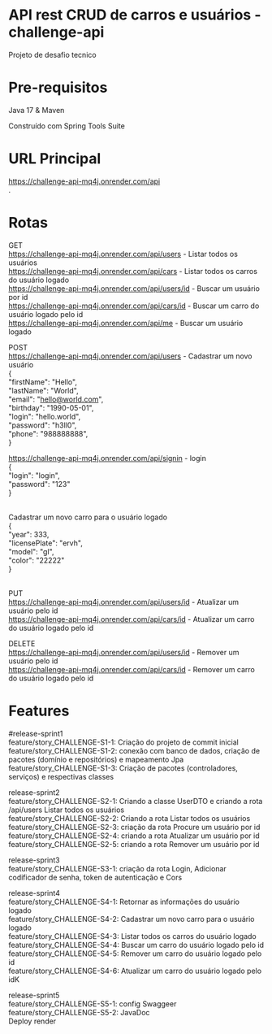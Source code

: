 # API rest CRUD de carros e usuários - challenge-api
Projeto de desafio tecnico

# Pre-requisitos<br/>
Java 17 & Maven

Construído com Spring Tools Suite

# URL Principal
https://challenge-api-mq4j.onrender.com/api</br>.

# Rotas
GET</br>
https://challenge-api-mq4j.onrender.com/api/users - Listar todos os usuários</br>
https://challenge-api-mq4j.onrender.com/api/cars - Listar todos os carros do usuário logado</br>
https://challenge-api-mq4j.onrender.com/api/users/id - Buscar um usuário por id<br/>
https://challenge-api-mq4j.onrender.com/api/cars/id - Buscar um carro do usuário logado pelo id<br/>
https://challenge-api-mq4j.onrender.com/api/me - Buscar um usuário logado<br/>

POST</br>
https://challenge-api-mq4j.onrender.com/api/users - Cadastrar um novo usuário </br>
{</br>
  "firstName": "Hello",</br>
  "lastName": "World",</br>
  "email": "hello@world.com",</br>
  "birthday": "1990-05-01",</br>
  "login": "hello.world",</br>
  "password": "h3ll0",</br>
  "phone": "988888888",</br>
}</br>

https://challenge-api-mq4j.onrender.com/api/signin - login</br>
{</br>
  "login": "login",</br>
  "password": "123"</br>
}</br>
</br>

Cadastrar um novo carro para o usuário logado</br>
{</br>
    "year": 333,</br>
    "licensePlate": "ervh",</br>
    "model": "gl",</br>
    "color": "22222"</br>
}</br></br>


PUT</br>
https://challenge-api-mq4j.onrender.com/api/users/id - Atualizar um usuário pelo id</br>
https://challenge-api-mq4j.onrender.com/api/cars/id - Atualizar um carro do usuário logado pelo id</br>

DELETE</br>
https://challenge-api-mq4j.onrender.com/api/users/id - Remover um usuário pelo id</br>
https://challenge-api-mq4j.onrender.com/api/cars/id - Remover um carro do usuário logado pelo id</br>


# Features

#release-sprint1
<br/>
feature/story_CHALLENGE-S1-1: Criação do projeto de commit inicial<br/>
feature/story_CHALLENGE-S1-2: conexão com banco de dados, criação de pacotes (domínio e repositórios) e mapeamento Jpa<br/>
feature/story_CHALLENGE-S1-3: Criação de pacotes (controladores, serviços) e respectivas classes<br/>

release-sprint2<br/>
feature/story_CHALLENGE-S2-1: Criando a classe UserDTO e criando a rota /api/users Listar todos os usuários<br/>
feature/story_CHALLENGE-S2-2: Criando a rota Listar todos os usuários<br/>
feature/story_CHALLENGE-S2-3: criação da rota Procure um usuário por id<br/>
feature/story_CHALLENGE-S2-4: criando a rota Atualizar um usuário por id<br/>
feature/story_CHALLENGE-S2-5: criando a rota Remover um usuário por id<br/>

release-sprint3<br/>
feature/story_CHALLENGE-S3-1: criação da rota Login, Adicionar codificador de senha, token de autenticação e Cors<br/>

release-sprint4<br/>
feature/story_CHALLENGE-S4-1: Retornar as informações do usuário logado<br/>
feature/story_CHALLENGE-S4-2: Cadastrar um novo carro para o usuário logado<br/>
feature/story_CHALLENGE-S4-3: Listar todos os carros do usuário logado<br/>
feature/story_CHALLENGE-S4-4: Buscar um carro do usuário logado pelo id<br/>
feature/story_CHALLENGE-S4-5: Remover um carro do usuário logado pelo id<br/>
feature/story_CHALLENGE-S4-6: Atualizar um carro do usuário logado pelo idK<br/>

release-sprint5<br/>
feature/story_CHALLENGE-S5-1: config Swaggeer<br/>
feature/story_CHALLENGE-S5-2: JavaDoc<br/>
Deploy render

